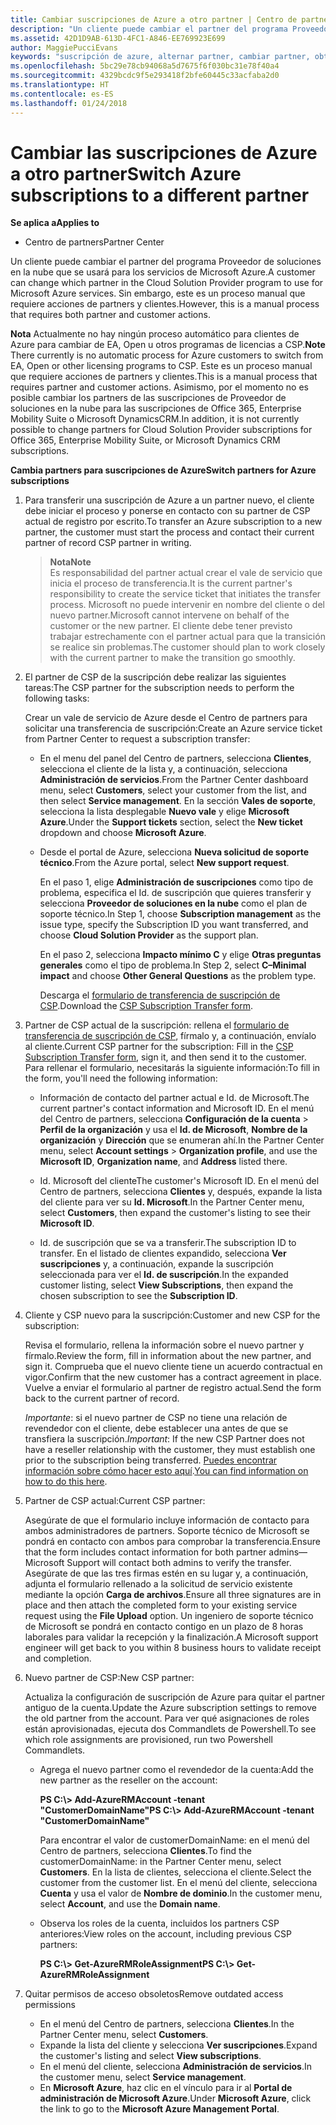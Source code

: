 ```yaml
---
title: Cambiar suscripciones de Azure a otro partner | Centro de partners
description: "Un cliente puede cambiar el partner del programa Proveedor de soluciones en la nube que se usará para los servicios de Microsoft Azure. Sin embargo, este es un proceso manual que requiere acciones de partners y clientes."
ms.assetid: 42D1D9AB-613D-4FC1-A846-EE769923E699
author: MaggiePucciEvans
keywords: "suscripción de azure, alternar partner, cambiar partner, obtener nuevo partner, otro partner"
ms.openlocfilehash: 5bc29e78cb94068a5d7675f6f030bc31e78f40a4
ms.sourcegitcommit: 4329bcdc9f5e293418f2bfe60445c33acfaba2d0
ms.translationtype: HT
ms.contentlocale: es-ES
ms.lasthandoff: 01/24/2018
---
```

# <a name="switch-azure-subscriptions-to-a-different-partner"></a><span data-ttu-id="f1870-105">Cambiar las suscripciones de Azure a otro partner</span><span class="sxs-lookup"><span data-stu-id="f1870-105">Switch Azure subscriptions to a different partner</span></span>

**<span data-ttu-id="f1870-106">Se aplica a</span><span class="sxs-lookup"><span data-stu-id="f1870-106">Applies to</span></span>**

-  <span data-ttu-id="f1870-107">Centro de partners</span><span class="sxs-lookup"><span data-stu-id="f1870-107">Partner Center</span></span>

<span data-ttu-id="f1870-108">Un cliente puede cambiar el partner del programa Proveedor de soluciones en la nube que se usará para los servicios de Microsoft Azure.</span><span class="sxs-lookup"><span data-stu-id="f1870-108">A customer can change which partner in the Cloud Solution Provider program to use for Microsoft Azure services.</span></span> <span data-ttu-id="f1870-109">Sin embargo, este es un proceso manual que requiere acciones de partners y clientes.</span><span class="sxs-lookup"><span data-stu-id="f1870-109">However, this is a manual process that requires both partner and customer actions.</span></span>

<span data-ttu-id="f1870-110">**Nota**  Actualmente no hay ningún proceso automático para clientes de Azure para cambiar de EA, Open u otros programas de licencias a CSP.</span><span class="sxs-lookup"><span data-stu-id="f1870-110">**Note**  There currently is no automatic process for Azure customers to switch from EA, Open or other licensing programs to CSP.</span></span> <span data-ttu-id="f1870-111">Este es un proceso manual que requiere acciones de partners y clientes.</span><span class="sxs-lookup"><span data-stu-id="f1870-111">This is a manual process that requires partner and customer actions.</span></span> <span data-ttu-id="f1870-112">Asimismo, por el momento no es posible cambiar los partners de las suscripciones de Proveedor de soluciones en la nube para las suscripciones de Office 365, Enterprise Mobility Suite o Microsoft DynamicsCRM.</span><span class="sxs-lookup"><span data-stu-id="f1870-112">In addition, it is not currently possible to change partners for Cloud Solution Provider subscriptions for Office 365, Enterprise Mobility Suite, or Microsoft Dynamics CRM subscriptions.</span></span>


 

**<span data-ttu-id="f1870-113">Cambia partners para suscripciones de Azure</span><span class="sxs-lookup"><span data-stu-id="f1870-113">Switch partners for Azure subscriptions</span></span>**

1.  <span data-ttu-id="f1870-114">Para transferir una suscripción de Azure a un partner nuevo, el cliente debe iniciar el proceso y ponerse en contacto con su partner de CSP actual de registro por escrito.</span><span class="sxs-lookup"><span data-stu-id="f1870-114">To transfer an Azure subscription to a new partner, the customer must start the process and contact their current partner of record CSP partner in writing.</span></span> 

    >**<span data-ttu-id="f1870-115">Nota</span><span class="sxs-lookup"><span data-stu-id="f1870-115">Note</span></span>**<br> <span data-ttu-id="f1870-116">Es responsabilidad del partner actual crear el vale de servicio que inicia el proceso de transferencia.</span><span class="sxs-lookup"><span data-stu-id="f1870-116">It is the current partner's responsibility to create the service ticket that initiates the transfer process.</span></span> <span data-ttu-id="f1870-117">Microsoft no puede intervenir en nombre del cliente o del nuevo partner.</span><span class="sxs-lookup"><span data-stu-id="f1870-117">Microsoft cannot intervene on behalf of the customer or the new partner.</span></span> <span data-ttu-id="f1870-118">El cliente debe tener previsto trabajar estrechamente con el partner actual para que la transición se realice sin problemas.</span><span class="sxs-lookup"><span data-stu-id="f1870-118">The customer should plan to work closely with the current partner to make the transition go smoothly.</span></span>

2.  <span data-ttu-id="f1870-119">El partner de CSP de la suscripción debe realizar las siguientes tareas:</span><span class="sxs-lookup"><span data-stu-id="f1870-119">The CSP partner for the subscription needs to perform the following tasks:</span></span>

    <span data-ttu-id="f1870-120">Crear un vale de servicio de Azure desde el Centro de partners para solicitar una transferencia de suscripción:</span><span class="sxs-lookup"><span data-stu-id="f1870-120">Create an Azure service ticket from Partner Center to request a subscription transfer:</span></span>

    -   <span data-ttu-id="f1870-121">En el menu del panel del Centro de partners, selecciona **Clientes**, selecciona el cliente de la lista y, a continuación, selecciona **Administración de servicios**.</span><span class="sxs-lookup"><span data-stu-id="f1870-121">From the Partner Center dashboard menu, select **Customers**, select your customer from the list, and then select **Service management**.</span></span> <span data-ttu-id="f1870-122">En la sección **Vales de soporte**, selecciona la lista desplegable **Nuevo vale** y elige **Microsoft Azure**.</span><span class="sxs-lookup"><span data-stu-id="f1870-122">Under the **Support tickets** section, select the **New ticket** dropdown and choose **Microsoft Azure**.</span></span>

    -   <span data-ttu-id="f1870-123">Desde el portal de Azure, selecciona **Nueva solicitud de soporte técnico**.</span><span class="sxs-lookup"><span data-stu-id="f1870-123">From the Azure portal, select **New support request**.</span></span>

        <span data-ttu-id="f1870-124">En el paso 1, elige **Administración de suscripciones** como tipo de problema, especifica el Id. de suscripción que quieres transferir y selecciona **Proveedor de soluciones en la nube** como el plan de soporte técnico.</span><span class="sxs-lookup"><span data-stu-id="f1870-124">In Step 1, choose **Subscription management** as the issue type, specify the Subscription ID you want transferred, and choose **Cloud Solution Provider** as the support plan.</span></span>

        <span data-ttu-id="f1870-125">En el paso 2, selecciona **Impacto mínimo C** y elige **Otras preguntas generales** como el tipo de problema.</span><span class="sxs-lookup"><span data-stu-id="f1870-125">In Step 2, select **C–Minimal impact** and choose **Other General Questions** as the problem type.</span></span>

        <span data-ttu-id="f1870-126">Descarga el [formulario de transferencia de suscripción de CSP](https://assets.windowsphone.com/5222c408-e546-4e01-b72a-2ec7d4c43d57/CSP_Subscription_Transfer_Form_Azure_InvariantCulture_Default.zip).</span><span class="sxs-lookup"><span data-stu-id="f1870-126">Download the [CSP Subscription Transfer form](https://assets.windowsphone.com/5222c408-e546-4e01-b72a-2ec7d4c43d57/CSP_Subscription_Transfer_Form_Azure_InvariantCulture_Default.zip).</span></span>

3.  <span data-ttu-id="f1870-127">Partner de CSP actual de la suscripción: rellena el [formulario de transferencia de suscripción de CSP](https://assets.windowsphone.com/5222c408-e546-4e01-b72a-2ec7d4c43d57/CSP_Subscription_Transfer_Form_Azure_InvariantCulture_Default.zip), fírmalo y, a continuación, envíalo al cliente.</span><span class="sxs-lookup"><span data-stu-id="f1870-127">Current CSP partner for the subscription: Fill in the [CSP Subscription Transfer form](https://assets.windowsphone.com/5222c408-e546-4e01-b72a-2ec7d4c43d57/CSP_Subscription_Transfer_Form_Azure_InvariantCulture_Default.zip), sign it, and then send it to the customer.</span></span> <span data-ttu-id="f1870-128">Para rellenar el formulario, necesitarás la siguiente información:</span><span class="sxs-lookup"><span data-stu-id="f1870-128">To fill in the form, you'll need the following information:</span></span>

    -   <span data-ttu-id="f1870-129">Información de contacto del partner actual e Id. de Microsoft.</span><span class="sxs-lookup"><span data-stu-id="f1870-129">The current partner's contact information and Microsoft ID.</span></span> <span data-ttu-id="f1870-130">En el menú del Centro de partners, selecciona **Configuración de la cuenta** &gt; **Perfil de la organización** y usa el **Id. de Microsoft**, **Nombre de la organización** y **Dirección** que se enumeran ahí.</span><span class="sxs-lookup"><span data-stu-id="f1870-130">In the Partner Center menu, select **Account settings** &gt; **Organization profile**, and use the **Microsoft ID**, **Organization name**, and **Address** listed there.</span></span>

    -   <span data-ttu-id="f1870-131">Id. Microsoft del cliente</span><span class="sxs-lookup"><span data-stu-id="f1870-131">The customer's Microsoft ID.</span></span> <span data-ttu-id="f1870-132">En el menú del Centro de partners, selecciona **Clientes** y, después, expande la lista del cliente para ver su **Id. Microsoft**.</span><span class="sxs-lookup"><span data-stu-id="f1870-132">In the Partner Center menu, select **Customers**, then expand the customer's listing to see their **Microsoft ID**.</span></span>

    -   <span data-ttu-id="f1870-133">Id. de suscripción que se va a transferir.</span><span class="sxs-lookup"><span data-stu-id="f1870-133">The subscription ID to transfer.</span></span> <span data-ttu-id="f1870-134">En el listado de clientes expandido, selecciona **Ver suscripciones** y, a continuación, expande la suscripción seleccionada para ver el **Id. de suscripción**.</span><span class="sxs-lookup"><span data-stu-id="f1870-134">In the expanded customer listing, select **View Subscriptions**, then expand the chosen subscription to see the **Subscription ID**.</span></span>

4.  <span data-ttu-id="f1870-135">Cliente y CSP nuevo para la suscripción:</span><span class="sxs-lookup"><span data-stu-id="f1870-135">Customer and new CSP for the subscription:</span></span>

    <span data-ttu-id="f1870-136">Revisa el formulario, rellena la información sobre el nuevo partner y fírmalo.</span><span class="sxs-lookup"><span data-stu-id="f1870-136">Review the form, fill in information about the new partner, and sign it.</span></span> <span data-ttu-id="f1870-137">Comprueba que el nuevo cliente tiene un acuerdo contractual en vigor.</span><span class="sxs-lookup"><span data-stu-id="f1870-137">Confirm that the new customer has a contract agreement in place.</span></span> <span data-ttu-id="f1870-138">Vuelve a enviar el formulario al partner de registro actual.</span><span class="sxs-lookup"><span data-stu-id="f1870-138">Send the form back to the current partner of record.</span></span>

    <span data-ttu-id="f1870-139">*Importante*: si el nuevo partner de CSP no tiene una relación de revendedor con el cliente, debe establecer una antes de que se transfiera la suscripción.</span><span class="sxs-lookup"><span data-stu-id="f1870-139">*Important*: If the new CSP Partner does not have a reseller relationship with the customer, they must establish one prior to the subscription being transferred.</span></span> <span data-ttu-id="f1870-140">[Puedes encontrar información sobre cómo hacer esto aquí](https://int.msdn.microsoft.com/en-us/library/partnercenter/mt750320.aspx).</span><span class="sxs-lookup"><span data-stu-id="f1870-140">[You can find information on how to do this here](https://int.msdn.microsoft.com/en-us/library/partnercenter/mt750320.aspx).</span></span>

5.  <span data-ttu-id="f1870-141">Partner de CSP actual:</span><span class="sxs-lookup"><span data-stu-id="f1870-141">Current CSP partner:</span></span>

    <span data-ttu-id="f1870-142">Asegúrate de que el formulario incluye información de contacto para ambos administradores de partners. Soporte técnico de Microsoft se pondrá en contacto con ambos para comprobar la transferencia.</span><span class="sxs-lookup"><span data-stu-id="f1870-142">Ensure that the form includes contact information for both partner admins—Microsoft Support will contact both admins to verify the transfer.</span></span> <span data-ttu-id="f1870-143">Asegúrate de que las tres firmas estén en su lugar y, a continuación, adjunta el formulario rellenado a la solicitud de servicio existente mediante la opción **Carga de archivos**.</span><span class="sxs-lookup"><span data-stu-id="f1870-143">Ensure all three signatures are in place and then attach the completed form to your existing service request using the **File Upload** option.</span></span> <span data-ttu-id="f1870-144">Un ingeniero de soporte técnico de Microsoft se pondrá en contacto contigo en un plazo de 8 horas laborales para validar la recepción y la finalización.</span><span class="sxs-lookup"><span data-stu-id="f1870-144">A Microsoft support engineer will get back to you within 8 business hours to validate receipt and completion.</span></span>

6.  <span data-ttu-id="f1870-145">Nuevo partner de CSP:</span><span class="sxs-lookup"><span data-stu-id="f1870-145">New CSP partner:</span></span>

    <span data-ttu-id="f1870-146">Actualiza la configuración de suscripción de Azure para quitar el partner antiguo de la cuenta.</span><span class="sxs-lookup"><span data-stu-id="f1870-146">Update the Azure subscription settings to remove the old partner from the account.</span></span> <span data-ttu-id="f1870-147">Para ver qué asignaciones de roles están aprovisionadas, ejecuta dos Commandlets de Powershell.</span><span class="sxs-lookup"><span data-stu-id="f1870-147">To see which role assignments are provisioned, run two Powershell Commandlets.</span></span>

    -   <span data-ttu-id="f1870-148">Agrega el nuevo partner como el revendedor de la cuenta:</span><span class="sxs-lookup"><span data-stu-id="f1870-148">Add the new partner as the reseller on the account:</span></span>

        **<span data-ttu-id="f1870-149">PS C:\\&gt; Add-AzureRMAccount -tenant "CustomerDomainName"</span><span class="sxs-lookup"><span data-stu-id="f1870-149">PS C:\\&gt; Add-AzureRMAccount -tenant "CustomerDomainName"</span></span>**

        <span data-ttu-id="f1870-150">Para encontrar el valor de customerDomainName: en el menú del Centro de partners, selecciona **Clientes**.</span><span class="sxs-lookup"><span data-stu-id="f1870-150">To find the customerDomainName: in the Partner Center menu, select **Customers**.</span></span> <span data-ttu-id="f1870-151">En la lista de clientes, selecciona el cliente.</span><span class="sxs-lookup"><span data-stu-id="f1870-151">Select the customer from the customer list.</span></span> <span data-ttu-id="f1870-152">En el menú del cliente, selecciona **Cuenta** y usa el valor de **Nombre de dominio**.</span><span class="sxs-lookup"><span data-stu-id="f1870-152">In the customer menu, select **Account**, and use the **Domain name**.</span></span>

    -   <span data-ttu-id="f1870-153">Observa los roles de la cuenta, incluidos los partners CSP anteriores:</span><span class="sxs-lookup"><span data-stu-id="f1870-153">View roles on the account, including previous CSP partners:</span></span>

        **<span data-ttu-id="f1870-154">PS C:\\&gt; Get-AzureRMRoleAssignment</span><span class="sxs-lookup"><span data-stu-id="f1870-154">PS C:\\&gt; Get-AzureRMRoleAssignment</span></span>**

7. <span data-ttu-id="f1870-155">Quitar permisos de acceso obsoletos</span><span class="sxs-lookup"><span data-stu-id="f1870-155">Remove outdated access permissions</span></span>

    -  <span data-ttu-id="f1870-156">En el menú del Centro de partners, selecciona **Clientes**.</span><span class="sxs-lookup"><span data-stu-id="f1870-156">In the Partner Center menu, select **Customers**.</span></span> 
    -  <span data-ttu-id="f1870-157">Expande la lista del cliente y selecciona **Ver suscripciones**.</span><span class="sxs-lookup"><span data-stu-id="f1870-157">Expand the customer's listing and select **View subscriptions**.</span></span> 
    -  <span data-ttu-id="f1870-158">En el menú del cliente, selecciona **Administración de servicios**.</span><span class="sxs-lookup"><span data-stu-id="f1870-158">In the customer menu, select **Service management**.</span></span> 
    -  <span data-ttu-id="f1870-159">En **Microsoft Azure**, haz clic en el vínculo para ir al **Portal de administración de Microsoft Azure**.</span><span class="sxs-lookup"><span data-stu-id="f1870-159">Under **Microsoft Azure**, click the link to go to the **Microsoft Azure Management Portal**.</span></span>

 

 



